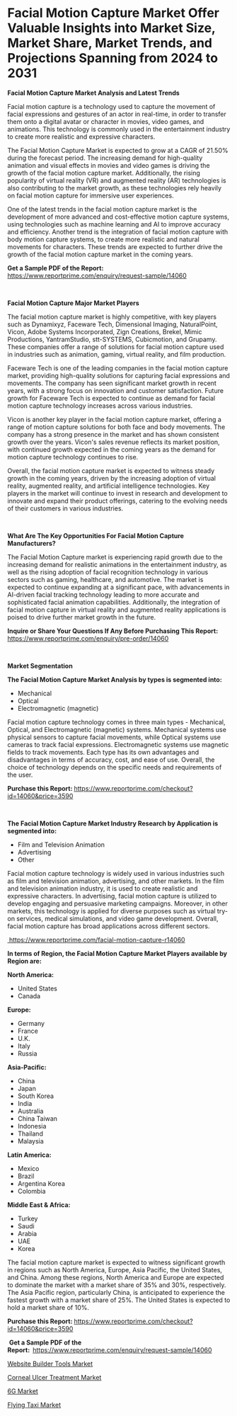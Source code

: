 <p><h1>Facial Motion Capture Market Offer Valuable Insights into Market Size, Market Share, Market Trends, and Projections Spanning from 2024 to 2031</h1></p><p><strong>Facial Motion Capture Market Analysis and Latest Trends</strong></p>
<p><p>Facial motion capture is a technology used to capture the movement of facial expressions and gestures of an actor in real-time, in order to transfer them onto a digital avatar or character in movies, video games, and animations. This technology is commonly used in the entertainment industry to create more realistic and expressive characters.</p><p>The Facial Motion Capture Market is expected to grow at a CAGR of 21.50% during the forecast period. The increasing demand for high-quality animation and visual effects in movies and video games is driving the growth of the facial motion capture market. Additionally, the rising popularity of virtual reality (VR) and augmented reality (AR) technologies is also contributing to the market growth, as these technologies rely heavily on facial motion capture for immersive user experiences.</p><p>One of the latest trends in the facial motion capture market is the development of more advanced and cost-effective motion capture systems, using technologies such as machine learning and AI to improve accuracy and efficiency. Another trend is the integration of facial motion capture with body motion capture systems, to create more realistic and natural movements for characters. These trends are expected to further drive the growth of the facial motion capture market in the coming years.</p></p>
<p><strong>Get a Sample PDF of the Report:&nbsp;</strong> <a href="https://www.reportprime.com/enquiry/request-sample/14060">https://www.reportprime.com/enquiry/request-sample/14060</a></p>
<p>&nbsp;</p>
<p><strong>Facial Motion Capture Major Market Players</strong></p>
<p><p>The facial motion capture market is highly competitive, with key players such as Dynamixyz, Faceware Tech, Dimensional Imaging, NaturalPoint, Vicon, Adobe Systems Incorporated, Zign Creations, Brekel, Mimic Productions, YantramStudio, stt-SYSTEMS, Cubicmotion, and Grupamy. These companies offer a range of solutions for facial motion capture used in industries such as animation, gaming, virtual reality, and film production.</p><p>Faceware Tech is one of the leading companies in the facial motion capture market, providing high-quality solutions for capturing facial expressions and movements. The company has seen significant market growth in recent years, with a strong focus on innovation and customer satisfaction. Future growth for Faceware Tech is expected to continue as demand for facial motion capture technology increases across various industries.</p><p>Vicon is another key player in the facial motion capture market, offering a range of motion capture solutions for both face and body movements. The company has a strong presence in the market and has shown consistent growth over the years. Vicon's sales revenue reflects its market position, with continued growth expected in the coming years as the demand for motion capture technology continues to rise.</p><p>Overall, the facial motion capture market is expected to witness steady growth in the coming years, driven by the increasing adoption of virtual reality, augmented reality, and artificial intelligence technologies. Key players in the market will continue to invest in research and development to innovate and expand their product offerings, catering to the evolving needs of their customers in various industries.</p></p>
<p>&nbsp;</p>
<p><strong>What Are The Key Opportunities For Facial Motion Capture Manufacturers?</strong></p>
<p><p>The Facial Motion Capture market is experiencing rapid growth due to the increasing demand for realistic animations in the entertainment industry, as well as the rising adoption of facial recognition technology in various sectors such as gaming, healthcare, and automotive. The market is expected to continue expanding at a significant pace, with advancements in AI-driven facial tracking technology leading to more accurate and sophisticated facial animation capabilities. Additionally, the integration of facial motion capture in virtual reality and augmented reality applications is poised to drive further market growth in the future.</p></p>
<p><strong>Inquire or Share Your Questions If Any Before Purchasing This Report:</strong> <a href="https://www.reportprime.com/enquiry/pre-order/14060">https://www.reportprime.com/enquiry/pre-order/14060</a></p>
<p>&nbsp;</p>
<p><strong>Market Segmentation</strong></p>
<p><strong>The Facial Motion Capture Market Analysis by types is segmented into:</strong></p>
<p><ul><li>Mechanical</li><li>Optical</li><li>Electromagnetic (magnetic)</li></ul></p>
<p><p>Facial motion capture technology comes in three main types - Mechanical, Optical, and Electromagnetic (magnetic) systems. Mechanical systems use physical sensors to capture facial movements, while Optical systems use cameras to track facial expressions. Electromagnetic systems use magnetic fields to track movements. Each type has its own advantages and disadvantages in terms of accuracy, cost, and ease of use. Overall, the choice of technology depends on the specific needs and requirements of the user.</p></p>
<p><strong>Purchase this Report:&nbsp;</strong><a href="https://www.reportprime.com/checkout?id=14060&price=3590">https://www.reportprime.com/checkout?id=14060&price=3590</a></p>
<p>&nbsp;</p>
<p><strong>The Facial Motion Capture Market Industry Research by Application is segmented into:</strong></p>
<p><ul><li>Film and Television Animation</li><li>Advertising</li><li>Other</li></ul></p>
<p><p>Facial motion capture technology is widely used in various industries such as film and television animation, advertising, and other markets. In the film and television animation industry, it is used to create realistic and expressive characters. In advertising, facial motion capture is utilized to develop engaging and persuasive marketing campaigns. Moreover, in other markets, this technology is applied for diverse purposes such as virtual try-on services, medical simulations, and video game development. Overall, facial motion capture has broad applications across different sectors.</p></p>
<p><a href="https://www.reportprime.com/facial-motion-capture-r14060">&nbsp;https://www.reportprime.com/facial-motion-capture-r14060</a></p>
<p><strong>In terms of Region, the Facial Motion Capture Market Players available by Region are:</strong></p>
<p>
    <p> <strong> North America: </strong>
        <ul>
            <li>United States</li>
            <li>Canada</li>
        </ul>
        </p> 
    <p> <strong> Europe: </strong>
        <ul>
            <li>Germany</li>
            <li>France</li>
            <li>U.K.</li>
            <li>Italy</li>
            <li>Russia</li>
        </ul>
        </p> 
    <p> <strong> Asia-Pacific: </strong>
        <ul>
            <li>China</li>
            <li>Japan</li>
            <li>South Korea</li>
            <li>India</li>
            <li>Australia</li>
            <li>China Taiwan</li>
            <li>Indonesia</li>
            <li>Thailand</li>
            <li>Malaysia</li>
        </ul>
        </p> 
    <p> <strong> Latin America: </strong>
        <ul>
            <li>Mexico</li>
            <li>Brazil</li>
            <li>Argentina Korea</li>
            <li>Colombia</li>
        </ul>
        </p> 
    <p> <strong> Middle East & Africa: </strong>
        <ul>
            <li>Turkey</li>
            <li>Saudi</li>
            <li>Arabia</li>
            <li>UAE</li>
            <li>Korea</li>
        </ul>
    </p>
    </p>
<p><p>The facial motion capture market is expected to witness significant growth in regions such as North America, Europe, Asia Pacific, the United States, and China. Among these regions, North America and Europe are expected to dominate the market with a market share of 35% and 30%, respectively. The Asia Pacific region, particularly China, is anticipated to experience the fastest growth with a market share of 25%. The United States is expected to hold a market share of 10%.</p></p>
<p><strong>Purchase this Report: </strong><a href="https://www.reportprime.com/checkout?id=14060&price=3590">https://www.reportprime.com/checkout?id=14060&price=3590</a></p>
<p>&nbsp;<strong>Get a Sample PDF of the Report:&nbsp;&nbsp;</strong><a href="https://www.reportprime.com/enquiry/request-sample/14060">https://www.reportprime.com/enquiry/request-sample/14060</a></p>
<p><strong></strong></p>
<p><p><a href="https://github.com/mharielmesa/Market-Research-Report-List-4/blob/main/website-builder-tools-market.md">Website Builder Tools Market</a></p><p><a href="https://github.com/dringals/Market-Research-Report-List-5/blob/main/corneal-ulcer-treatment-market.md">Corneal Ulcer Treatment Market</a></p><p><a href="https://github.com/lbird53714/Market-Research-Report-List-6/blob/main/6g-market.md">6G Market</a></p><p><a href="https://github.com/ohumlzho95/Market-Research-Report-List-1/blob/main/flying-taxi-market.md">Flying Taxi Market</a></p></p>